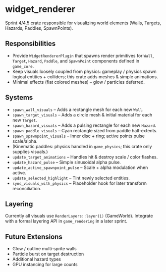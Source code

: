 # widget_renderer

Sprint 4/4.5 crate responsible for visualizing world elements (Walls, Targets, Hazards, Paddles, SpawnPoints).

## Responsibilities

- Provide `WidgetRendererPlugin` that spawns render primitives for `Wall`, `Target`, `Hazard`, `Paddle`, and `SpawnPoint` components defined in `game_core`.
- Keep visuals loosely coupled from physics: gameplay / physics spawn logical entities + colliders; this crate adds meshes & simple animations.
- Minimal effects (flat colored meshes) – glow / particles deferred.

## Systems

- `spawn_wall_visuals` – Adds a rectangle mesh for each new `Wall`.
- `spawn_target_visuals` – Adds a circle mesh & initial material for each new `Target`.
- `spawn_hazard_visuals` – Adds a pulsing rectangle for each new `Hazard`.
- `spawn_paddle_visuals` – Cyan rectangle sized from paddle half‑extents.
- `spawn_spawnpoint_visuals` – Inner disc + ring; active points pulse scale/alpha.
- (Kinematic paddles: physics handled in `game_physics`; this crate only supplies visuals.)
- `update_target_animations` – Handles hit & destroy scale / color flashes.
- `update_hazard_pulse` – Simple sinusoidal alpha pulse.
- `update_active_spawnpoint_pulse` – Scale + alpha modulation when active.
- `update_selected_highlight` – Tint newly selected entities.
- `sync_visuals_with_physics` – Placeholder hook for later transform reconciliation.

## Layering

Currently all visuals use `RenderLayers::layer(1)` (GameWorld). Integrate with a formal layering API in `game_rendering` in a later sprint.

## Future Extensions

- Glow / outline multi‑sprite walls
- Particle burst on target destruction
- Additional hazard types
- GPU instancing for large counts
